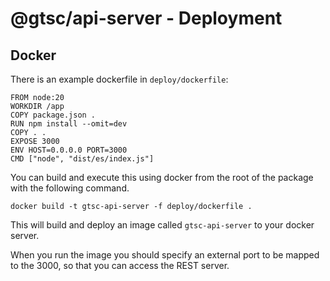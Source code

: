 # @gtsc/api-server - Deployment

## Docker

There is an example dockerfile in `deploy/dockerfile`:

```shell
FROM node:20
WORKDIR /app
COPY package.json .
RUN npm install --omit=dev
COPY . .
EXPOSE 3000
ENV HOST=0.0.0.0 PORT=3000
CMD ["node", "dist/es/index.js"]
```

You can build and execute this using docker from the root of the package with the following command.

```shell
docker build -t gtsc-api-server -f deploy/dockerfile .
```

This will build and deploy an image called `gtsc-api-server` to your docker server.

When you run the image you should specify an external port to be mapped to the 3000, so that you can access the REST server.
